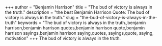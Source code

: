 +++
author = "Benjamin Harrison"
title = "The bud of victory is always in the truth."
description = "the best Benjamin Harrison Quote: The bud of victory is always in the truth."
slug = "the-bud-of-victory-is-always-in-the-truth"
keywords = "The bud of victory is always in the truth.,benjamin harrison,benjamin harrison quotes,benjamin harrison quote,benjamin harrison sayings,benjamin harrison saying,quotes, sayings,quote, saying, motivation"
+++
The bud of victory is always in the truth.
